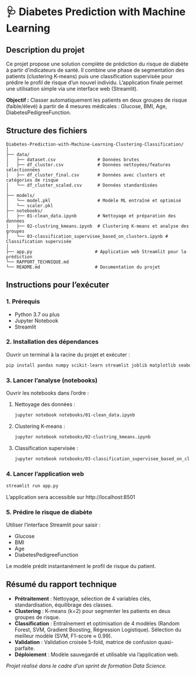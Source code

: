 # 🩺 Diabetes Prediction with Machine Learning

## Description du projet

Ce projet propose une solution complète de prédiction du risque de diabète à partir d’indicateurs de santé. Il combine une phase de segmentation des patients (clustering K-means) puis une classification supervisée pour prédire le profil de risque d’un nouvel individu. L’application finale permet une utilisation simple via une interface web (Streamlit).

**Objectif :** Classer automatiquement les patients en deux groupes de risque (faible/élevé) à partir de 4 mesures médicales : Glucose, BMI, Age, DiabetesPedigreeFunction.

## Structure des fichiers

```
Diabetes-Prediction-with-Machine-Learning-Clustering-Classification/
│
├── data/
│   ├── dataset.csv                # Données brutes
│   ├── df_cluster.csv             # Données nettoyées/features sélectionnées
│   ├── df_cluster_final.csv       # Données avec clusters et catégories de risque
│   └── df_cluster_scaled.csv      # Données standardisées
│
├── models/
│   └── model.pkl                  # Modèle ML entraîné et optimisé
│   └── scaler.pkl     
├── notebooks/
│   ├── 01-clean_data.ipynb        # Nettoyage et préparation des données
│   ├── 02-clustring_kmeans.ipynb  # Clustering K-means et analyse des groupes
│   └── 03-classification_supervisee_based_on_clusters.ipynb # Classification supervisée
│
├── app.py                        # Application web Streamlit pour la prédiction
└── RAPPORT_TECHNIQUE.md
└── README.md                     # Documentation du projet
```

## Instructions pour l’exécuter

### 1. Prérequis
- Python 3.7 ou plus
- Jupyter Notebook
- Streamlit

### 2. Installation des dépendances

Ouvrir un terminal à la racine du projet et exécuter :

```bash
pip install pandas numpy scikit-learn streamlit joblib matplotlib seaborn imbalanced-learn
```

### 3. Lancer l’analyse (notebooks)

Ouvrir les notebooks dans l’ordre :

1. Nettoyage des données :
   ```bash
   jupyter notebook notebooks/01-clean_data.ipynb
   ```
2. Clustering K-means :
   ```bash
   jupyter notebook notebooks/02-clustring_kmeans.ipynb
   ```
3. Classification supervisée :
   ```bash
   jupyter notebook notebooks/03-classification_supervisee_based_on_clusters.ipynb
   ```

### 4. Lancer l’application web

```bash
streamlit run app.py
```
L’application sera accessible sur http://localhost:8501

### 5. Prédire le risque de diabète

Utiliser l’interface Streamlit pour saisir :
- Glucose
- BMI
- Age
- DiabetesPedigreeFunction

Le modèle prédit instantanément le profil de risque du patient.


## Résumé du rapport technique

- **Prétraitement** : Nettoyage, sélection de 4 variables clés, standardisation, équilibrage des classes.
- **Clustering** : K-means (k=2) pour segmenter les patients en deux groupes de risque.
- **Classification** : Entraînement et optimisation de 4 modèles (Random Forest, SVM, Gradient Boosting, Régression Logistique). Sélection du meilleur modèle (SVM, F1-score ≈ 0.99).
- **Validation** : Validation croisée 5-fold, matrice de confusion quasi-parfaite.
- **Déploiement** : Modèle sauvegardé et utilisable via l’application web.

*Projet réalisé dans le cadre d’un sprint de formation Data Science.*
